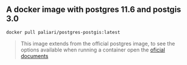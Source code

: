 ## A docker image with postgres 11.6 and postgis 3.0

```bash
docker pull paliari/postgres-postgis:latest
```

> This image extends from the official postgres image, 
> to see the options available when running a container
> open the [oficial documents](https://hub.docker.com/_/postgres)